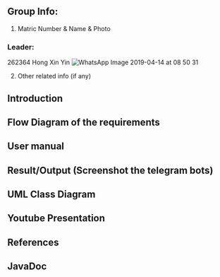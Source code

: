 ## Group Info:
1. Matric Number & Name & Photo

### Leader:
262364
Hong Xin Yin
![WhatsApp Image 2019-04-14 at 08 50 31](https://user-images.githubusercontent.com/57511123/81773073-1c050200-951a-11ea-9ed4-e336723bb0bf.png)



2. Other related info (if any)

## Introduction
## Flow Diagram of the requirements
## User manual
## Result/Output (Screenshot the telegram bots)
## UML Class Diagram
## Youtube Presentation
## References
## JavaDoc

